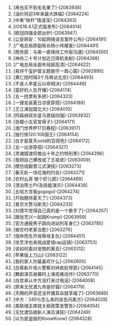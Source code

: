
1. [再也买不到毛毛果了]-[2063938]
1. [油价将迎3年来最大跌幅]-[2064224]
1. [中柬“铁杆”情谊深]-[2064263]
1. [iOS18.4.1正式版发布]-[2064014]
1. [欧冠四强全部出炉]-[2063947]
1. [公安网安：10起网络谣言案件公布]-[2064191]
1. [广电总局原副局长杨小伟被查]-[2064491]
1. [商务部：与美一直保持工作层沟通]-[2064500]
1. [神舟二十号计划近日择机发射]-[2064268]
1. [广电总局全面布局超高清]-[2064622]
1. [易烊千玺护苗主题曲守一扇心窗]-[2062895]
1. [黄仁勋时隔3个月再访北京]-[2064493]
1. [不良人李星云以命相决]-[2064449]
1. [蛮好的人生开播]-[2064174]
1. [五一抢票有多拼]-[2064323]
1. [一键变装夏日凉感穿搭]-[2064189]
1. [王江涛加盟北大]-[2064010]
1. [阿森纳双杀皇马晋级四强]-[2063932]
1. [张檬小五官宣得子]-[2064171]
1. [澳门世界杯17日赛程]-[2063917]
1. [独行侠120:106国王]-[2064154]
1. [白才是夏天ootd的百搭色]-[2064172]
1. [五一出游穿搭]-[2064327]
1. [灵魂摆渡将推出十年之约特别季]-[2064296]
1. [我把自己爆改成了王祖贤]-[2063009]
1. [模仿成毅晋江式演技]-[2063273]
1. [春天赴一场花海的约会]-[2063271]
1. [农村幺哥 做个好儿郎]-[2064469]
1. [漂泊带土PV及技能演示]-[2064438]
1. [五哈方言版gogogo]-[2064274]
1. [开始期待夏天了]-[2064373]
1. [普京大赞马斯克]-[2064233]
1. [刘德华觉得自己真的是一个歌手了]-[2064257]
1. [跟张艺兴一起跳Krump]-[2063959]
1. [官方通报男子跳向进站列车身亡]-[2063785]
1. [被农村老家治愈]-[2063276]
1. [借命而生开局辱母复仇]-[2064451]
1. [徐艺洋也来挑战爱错rap运镜]-[2063753]
1. [该如何面对宠物的离去]-[2063312]
1. [苹果版上刀山]-[2063122]
1. [我的家人你最喜欢什么]-[2062600]
1. [白客新片哑火警察对峙疯批悍匪]-[2064145]
1. [舞剧演员谢幕时上演高难动作]-[2063770]
1. [白宫承认中方没打来过电话]-[2064008]
1. [原来无忧渡九命是好猫]-[2064179]
1. [天赐的声音还没开播耳朵就享福了]-[2063689]
1. [中方：245％怎么来的该去问美方]-[2064028]
1. [美联储主席就关税政策发警告]-[2064004]
1. [无忧渡伍娘新人演员演技]-[2064249]
1. [以为是盗版的KnowKnow]-[2064328]